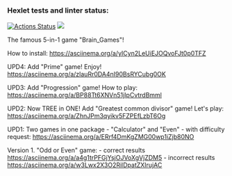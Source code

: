 ### Hexlet tests and linter status:
[![Actions Status](https://github.com/mkost148/python-project-lvl1/workflows/hexlet-check/badge.svg)](https://github.com/mkost148/python-project-lvl1/actions)
<a href="https://codeclimate.com/github/mkost148/python-project-lvl1/maintainability"><img src="https://api.codeclimate.com/v1/badges/81e25725e4ae3496409a/maintainability" /></a>

The famous 5-in-1 game "Brain_Games"!

How to install: https://asciinema.org/a/yICyn2LeUiEJOQvoFJt0p0TFZ

UPD4: Add "Prime" game! Enjoy!
    https://asciinema.org/a/zlauRr0DA4nI90BsRYCubg0OK

UPD3: Add "Progression" game! How to play:
    https://asciinema.org/a/BP88Tt6XNVn51jIpCvtrdBmml

UPD2: Now TREE in ONE! Add "Greatest common divisor" game! Let's play:
    https://asciinema.org/a/ZhnJPm3qyikv5FZPEfLzbT6Og

UPD1: Two games in one package - "Calculator" and "Even" - with difficulty request:
    https://asciinema.org/a/ERrf4DmKgZMG00wp1iZjb80NO

Version 1. "Odd or Even" game:
    - correct results https://asciinema.org/a/a4g1trPFGjYsjOJVoXgVjZDM5
    - incorrect results https://asciinema.org/a/w3Lwx2X3O2RilDpatZXIrujAC
